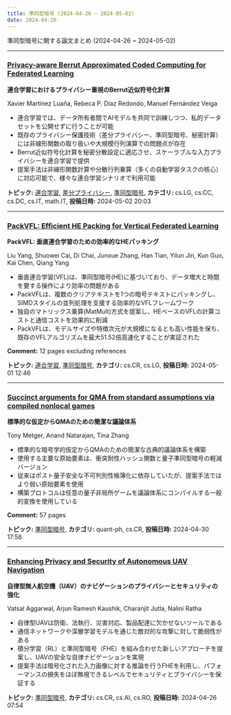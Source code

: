 ```yaml
---
title: 準同型暗号 (2024-04-26 ~ 2024-05-02)
date: 2024-04-26
---
```


準同型暗号に関する論文まとめ (2024-04-26 ~ 2024-05-02)


- - -

### [Privacy-aware Berrut Approximated Coded Computing for Federated Learning](http://arxiv.org/abs/2405.01704)

**連合学習におけるプライバシー重視のBerrut近似符号化計算**

Xavier Martínez Luaña, Rebeca P. Díaz Redondo, Manuel Fernández Veiga

- 連合学習では、データ所有者間でAIモデルを共同で訓練しつつ、私的データセットを公開せずに行うことが可能
- 既存のプライバシー保護技術（差分プライバシー、準同型暗号、秘密計算）には非線形関数の取り扱いや大規模行列演算での問題点が存在
- Berrut近似符号化計算を秘密分散設定に適応させ、スケーラブルな入力プライバシーを連合学習で提供
- 提案手法は非線形関数計算や分散行列乗算（多くの自動学習タスクの核心）に対応可能で、様々な連合学習シナリオで利用可能



**トピック:** [連合学習](../../fl), [差分プライバシー](../../dp), [準同型暗号](../../he), **カテゴリ:** cs.LG, cs.CC, cs.DC, cs.IT, math.IT, **投稿日時:** 2024-05-02 20:03


- - -

### [PackVFL: Efficient HE Packing for Vertical Federated Learning](http://arxiv.org/abs/2405.00482)

**PackVFL: 垂直連合学習のための効率的なHEパッキング**

Liu Yang, Shuowei Cai, Di Chai, Junxue Zhang, Han Tian, Yilun Jin, Kun Guo, Kai Chen, Qiang Yang

- 垂直連合学習(VFL)は、準同型暗号(HE)に基づいており、データ増大と時間を要する操作により効率の問題がある
- PackVFLは、複数のクリアテキストを1つの暗号テキストにパッキングし、SIMDスタイルの並列処理を支援する効率的なVFLフレームワーク
- 独自のマトリックス乗算(MatMult)方式を提案し、HEベースのVFLの計算コストと通信コストを効果的に削減
- PackVFLは、モデルサイズや特徴次元が大規模になるとも高い性能を保ち、既存のVFLアルゴリズムを最大51.52倍高速化することが実証された

**Comment:** 12 pages excluding references

**トピック:** [連合学習](../../fl), [準同型暗号](../../he), **カテゴリ:** cs.CR, cs.LG, **投稿日時:** 2024-05-01 12:46


- - -

### [Succinct arguments for QMA from standard assumptions via compiled nonlocal games](http://arxiv.org/abs/2404.19754)

**標準的な仮定からQMAのための簡潔な議論体系**

Tony Metger, Anand Natarajan, Tina Zhang

- 標準的な暗号学的仮定からQMAのための簡潔な古典的議論体系を構築
- 使用する主要な原始要素は、衝突耐性ハッシュ関数と量子準同型暗号の軽減バージョン
- 従来はポスト量子安全な不可判別性帳簿化に依存していたが、提案手法ではより弱い原始要素を使用
- 構築プロトコルは任意の量子非局所ゲームを議論体系にコンパイルする一般的変換を使用している

**Comment:** 57 pages

**トピック:** [準同型暗号](../../he), **カテゴリ:** quant-ph, cs.CR, **投稿日時:** 2024-04-30 17:58


- - -

### [Enhancing Privacy and Security of Autonomous UAV Navigation](http://arxiv.org/abs/2404.17225)

**自律型無人航空機（UAV）のナビゲーションのプライバシーとセキュリティの強化**

Vatsal Aggarwal, Arjun Ramesh Kaushik, Charanjit Jutla, Nalini Ratha

- 自律型UAVは防衛、法執行、災害対応、製品配達に欠かせないツールである
- 通信ネットワークや深層学習モデルを通じた敵対的な攻撃に対して脆弱性がある
- 積分学習（RL）と準同型暗号（FHE）を組み合わせた新しいアプローチを提案し、UAVの安全な自律ナビゲーションを実現
- 提案手法は暗号化された入力画像に対する推論を行うFHEを利用し、パフォーマンスの損失をほぼ無視できるレベルでセキュリティとプライバシーを保証する



**トピック:** [準同型暗号](../../he), **カテゴリ:** cs.CR, cs.AI, cs.RO, **投稿日時:** 2024-04-26 07:54
